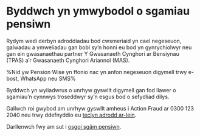 # Byddwch yn ymwybodol o sgamiau pensiwn

Rydym wedi derbyn adroddiadau bod cwsmeriaid yn cael negeseuon, galwadau a
ymweliadau gan bobl sy’n honni eu bod yn gynrychiolwyr neu gan ein gwasanaethau
partner Y Gwasanaeth Cynghori ar Bensiynau (TPAS) a’r Gwasanaeth Cynghori
Ariannol (MAS).

%Nid yw Pension Wise yn ffonio nac yn anfon negeseuon digymell trwy e-bost, WhatsApp neu SMS%

Byddwch yn wyliadwrus o unrhyw gyswllt digymell gan fod llawer o sgamiau’n cynnwys troseddwyr sy’n esgus bod o sefydliad dilys.

Gallwch roi gwybod am unrhyw gyswllt amheus i Action Fraud ar 0300 123 2040 neu trwy ddefnyddio eu [teclyn adrodd ar-lein](https://www.actionfraud.police.uk/reporting-fraud-and-cyber-crime).

Darllenwch fwy am sut i [osgoi sgâm pensiwn](/en/scams).
